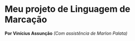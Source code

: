 # Meu projeto de Linguagem de Marcação
**Por Vinícius Assunção** *(Com assistência de Marlon Palata)*